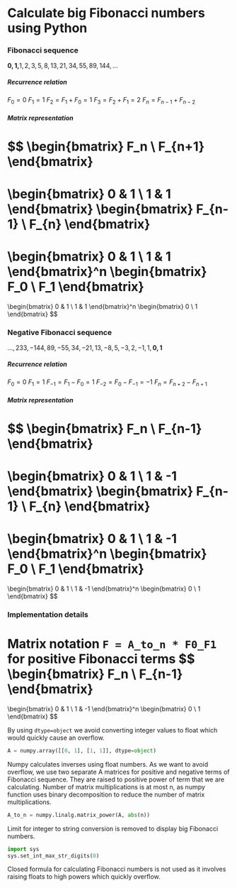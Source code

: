 # Calculate big Fibonacci numbers using Python

### Fibonacci sequence
$\boldsymbol{0, 1,} 1, 2, 3, 5, 8, 13, 21, 34, 55, 89, 144, ...$

##### Recurrence relation
$F_0 = 0$
$F_1 = 1$
$F_2 = F_1 + F_0 = 1$
$F_3 = F_2 + F_1 = 2$
$F_n = F_{n-1} + F_{n-2}$

##### Matrix representation
$$
\begin{bmatrix}
	F_n \\ 
	F_{n+1}
\end{bmatrix}
=
\begin{bmatrix}
	0 & 1 \\ 
	1 & 1
\end{bmatrix}
\begin{bmatrix}
	F_{n-1} \\
	F_{n}
\end{bmatrix}
= 
\begin{bmatrix}
	0 & 1 \\ 
	1 & 1
\end{bmatrix}^n
\begin{bmatrix}
	F_0 \\ 
	F_1
\end{bmatrix}
=
\begin{bmatrix}
	0 & 1 \\ 
	1 & 1
\end{bmatrix}^n
\begin{bmatrix}
	0 \\ 
	1
\end{bmatrix}
$$

### Negative Fibonacci sequence
$…, 233, -144, 89, -55, 34, -21, 13, -8, 5, -3, 2, -1, 1, \boldsymbol{0, 1}$

##### Recurrence relation
$F_0 = 0$
$F_1 = 1$
$F_{-1} = F_1 - F_0 = 1$
$F_{-2} = F_0 - F_{-1} = -1$
$F_n = F_{n+2} - F_{n+1}$

##### Matrix representation
$$
\begin{bmatrix}
	F_n \\ 
	F_{n-1}
\end{bmatrix}
=
\begin{bmatrix}
	0 & 1 \\ 
	1 & -1
\end{bmatrix}
\begin{bmatrix}
	F_{n-1} \\
	F_{n}
\end{bmatrix}
= 
\begin{bmatrix}
	0 & 1 \\ 
	1 & -1
\end{bmatrix}^n
\begin{bmatrix}
	F_0 \\ 
	F_1
\end{bmatrix}
=
\begin{bmatrix}
	0 & 1 \\ 
	1 & -1
\end{bmatrix}^n
\begin{bmatrix}
	0 \\ 
	1
\end{bmatrix}
$$

### Implementation details
Matrix notation `F = A_to_n * F0_F1` for positive Fibonacci terms
$$
\begin{bmatrix}
	F_n \\ 
	F_{n-1}
\end{bmatrix}
=
\begin{bmatrix}
	0 & 1 \\ 
	1 & -1
\end{bmatrix}^n
\begin{bmatrix}
	0 \\ 
	1
\end{bmatrix}
$$

By using `dtype=object` we avoid converting integer values to float which would quickly cause an overflow.
```python
A = numpy.array([[0, 1], [1, 1]], dtype=object)
```

Numpy calculates inverses using float numbers. As we want to avoid overflow, we use two separate A matrices for positive and negative terms of Fibonacci sequence. They are raised to positive power of term that we are calculating. Number of matrix multiplications is at most n, as numpy function uses binary decomposition to reduce the number of matrix multiplications.
```python
A_to_n = numpy.linalg.matrix_power(A, abs(n))
```

Limit for integer to string conversion is removed to display big Fibonacci numbers.
```python
import sys
sys.set_int_max_str_digits(0)
```

Closed formula for calculating Fibonacci numbers is not used as it involves raising floats to high powers which quickly overflow.